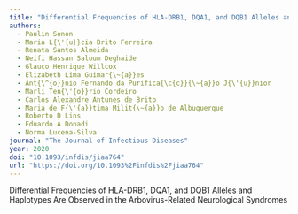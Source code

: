 ```yaml
---
title: "Differential Frequencies of HLA-DRB1, DQA1, and DQB1 Alleles and Haplotypes Are Observed in the Arbovirus-Related Neurological Syndromes"
authors:
  - Paulin Sonon
  - Maria L{\'{u}}cia Brito Ferreira
  - Renata Santos Almeida
  - Neifi Hassan Saloum Deghaide
  - Glauco Henrique Willcox
  - Elizabeth Lima Guimar{\~{a}}es
  - Ant{\^{o}}nio Fernando da Purifica{\c{c}}{\~{a}}o J{\'{u}}nior
  - Marli Ten{\'{o}}rio Cordeiro
  - Carlos Alexandre Antunes de Brito
  - Maria de F{\'{a}}tima Milit{\~{a}}o de Albuquerque
  - Roberto D Lins
  - Eduardo A Donadi
  - Norma Lucena-Silva
journal: "The Journal of Infectious Diseases"
year: 2020
doi: "10.1093/infdis/jiaa764"
url: "https://doi.org/10.1093%2Finfdis%2Fjiaa764"
---
```


Differential Frequencies of HLA-DRB1, DQA1, and DQB1 Alleles and Haplotypes Are Observed in the Arbovirus-Related Neurological Syndromes
